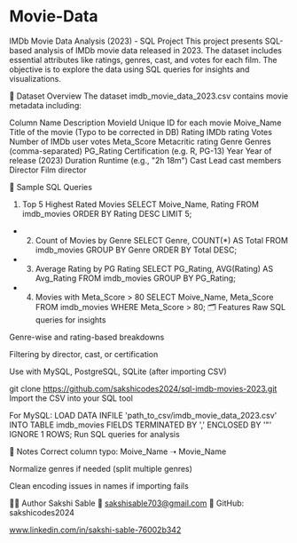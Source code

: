 # Movie-Data

 IMDb Movie Data Analysis (2023) - SQL Project
This project presents SQL-based analysis of IMDb movie data released in 2023. The dataset includes essential attributes like ratings, genres, cast, and votes for each film. The objective is to explore the data using SQL queries for insights and visualizations.

📁 Dataset Overview
The dataset imdb_movie_data_2023.csv contains movie metadata including:

Column Name	Description
MovieId	Unique ID for each movie
Moive_Name	Title of the movie (Typo to be corrected in DB)
Rating	IMDb rating
Votes	Number of IMDb user votes
Meta_Score	Metacritic rating
Genre	Genres (comma-separated)
PG_Rating	Certification (e.g. R, PG-13)
Year	Year of release (2023)
Duration	Runtime (e.g., "2h 18m")
Cast	Lead cast members
Director	Film director

🧪 Sample SQL Queries

1. Top 5 Highest Rated Movies
SELECT Moive_Name, Rating
FROM imdb_movies
ORDER BY Rating DESC
LIMIT 5;

- 2. Count of Movies by Genre
SELECT Genre, COUNT(*) AS Total
FROM imdb_movies
GROUP BY Genre
ORDER BY Total DESC;

- 3. Average Rating by PG Rating
SELECT PG_Rating, AVG(Rating) AS Avg_Rating
FROM imdb_movies
GROUP BY PG_Rating;

- 4. Movies with Meta_Score > 80
SELECT Moive_Name, Meta_Score
FROM imdb_movies
WHERE Meta_Score > 80;
🗂️ Features
Raw SQL queries for insights

Genre-wise and rating-based breakdowns

Filtering by director, cast, or certification

Use with MySQL, PostgreSQL, SQLite (after importing CSV)



git clone https://github.com/sakshicodes2024/sql-imdb-movies-2023.git
Import the CSV into your SQL tool

For MySQL:
LOAD DATA INFILE 'path_to_csv/imdb_movie_data_2023.csv'
INTO TABLE imdb_movies
FIELDS TERMINATED BY ',' 
ENCLOSED BY '"'
IGNORE 1 ROWS;
Run SQL queries for analysis

📌 Notes
Correct column typo: Moive_Name ➝ Movie_Name

Normalize genres if needed (split multiple genres)

Clean encoding issues in names if importing fails

🙋‍♀️ Author
Sakshi Sable
📧 sakshisable703@gmail.com
🔗 GitHub: sakshicodes2024


www.linkedin.com/in/sakshi-sable-76002b342
